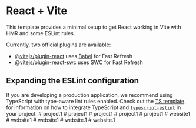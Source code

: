 # React + Vite

This template provides a minimal setup to get React working in Vite with HMR and some ESLint rules.

Currently, two official plugins are available:

- [@vitejs/plugin-react](https://github.com/vitejs/vite-plugin-react/blob/main/packages/plugin-react) uses [Babel](https://babeljs.io/) for Fast Refresh
- [@vitejs/plugin-react-swc](https://github.com/vitejs/vite-plugin-react/blob/main/packages/plugin-react-swc) uses [SWC](https://swc.rs/) for Fast Refresh

## Expanding the ESLint configuration

If you are developing a production application, we recommend using TypeScript with type-aware lint rules enabled. Check out the [TS template](https://github.com/vitejs/vite/tree/main/packages/create-vite/template-react-ts) for information on how to integrate TypeScript and [`typescript-eslint`](https://typescript-eslint.io) in your project.
#   p r o j e c t 1  
 #   p r o j e c t 1  
 #   p r o j e c t 1  
 #   p r o j e c t 1  
 #   p r o j e c t 1  
 #   w e b s i t e 1  
 #   w e b s i t e 1  
 #   w e b s i t e 1  
 #   w e b s i t e . 1  
 #   w e b s i t e . 1  
 